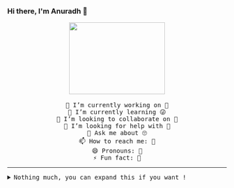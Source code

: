 ### Hi there, I'm Anuradh 👋

<p align="center" >
  <img width="220" height="165" src="https://media.tenor.com/images/dc545e5a0f93c9b2bf1d4f0af54ebbff/tenor.gif"><br><br>
  
  <samp>
    🔭 I’m currently working on 🤔<br>
    🌱 I’m currently learning 😜<br>
    👯 I’m looking to collaborate on 🤫<br>
    🤔 I’m looking for help with 🤝<br>
    💬 Ask me about 🙄<br>
    📫 How to reach me: 🤒<br>
    😄 Pronouns: 🥴<br>
     ⚡ Fun fact: 🤣<br>
  </samp>
  
</p>
<hr>
<samp>
  <details>
  <summary>Nothing much, you can expand this if you want !</summary>
  
  ![Anuradh's github stats](https://github-readme-stats.vercel.app/api?username=anuradhss&show_icons=true&theme=synthwave)
</details>
</samp>





